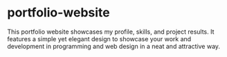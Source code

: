 # portfolio-website
This portfolio website showcases my profile, skills, and project results. It features a simple yet elegant design to showcase your work and development in programming and web design in a neat and attractive way.
